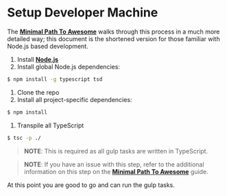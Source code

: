 # Setup Developer Machine

The **[Minimal Path To Awesome](/ngofficeuifabric/ng-officeuifabric/blob/master/docs/guides/MPA.md)** walks through this process in a much more detailed way; this document is the shortened version for those familiar with Node.js based development.

1. Install **[Node.js](https://nodejs.org)**
1. Install global Node.js dependencies:

  ```bash
  $ npm install -g typescript tsd
  ```

1. Clone the repo
1. Install all project-specific dependencies:

  ```bash
  $ npm install
  ```

1. Transpile all TypeScript

  ```bash
  $ tsc -p ./
  ```

  > **NOTE**: This is required as all gulp tasks are written in TypeScript.
  
  > **NOTE**: If you have an issue with this step, refer to the additional information on this step on the **[Minimal Path To Awesome](/ngofficeuifabric/ng-officeuifabric/blob/master/docs/guides/MPA.md)** guide.

At this point you are good to go and can run the gulp tasks.